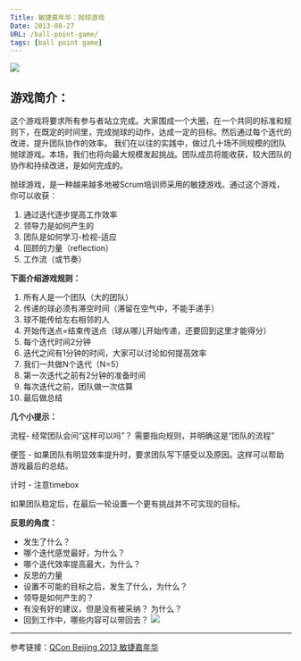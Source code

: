 ```yaml
---
Title: 敏捷嘉年华：抛球游戏
Date: 2013-08-27
URL: /ball-point-game/
tags: [ball point game]
---
```


![](/images/ballpointgame.jpg)

## 游戏简介：
这个游戏将要求所有参与者站立完成。大家围成一个大圈，在一个共同的标准和规则下，在既定的时间里，完成抛球的动作，达成一定的目标。然后通过每个迭代的改进，提升团队协作的效率。 我们在以往的实践中，做过几十场不同规模的团队抛球游戏。本场，我们也将向最大规模发起挑战。团队成员将能收获，较大团队的协作和持续改进，是如何完成的。

抛球游戏，是一种越来越多地被Scrum培训师采用的敏捷游戏。通过这个游戏，你可以收获：

1.  通过迭代逐步提高工作效率
2.  领导力是如何产生的
3.  团队是如何学习-检视-适应
4.  回顾的力量（reflection）
5.  工作流（或节奏）

**下面介绍游戏规则：**

1.  所有人是一个团队（大的团队）
2.  传递的球必须有滞空时间（滞留在空气中，不能手递手）
3.  球不能传给左右相邻的人
4.  开始传送点=结束传送点（球从哪儿开始传递，还要回到这里才能得分）
5.  每个迭代时间2分钟
6.  迭代之间有1分钟的时间，大家可以讨论如何提高效率
7.  我们一共做N个迭代（N=5）
8.  第一次迭代之前有2分钟的准备时间
9.  每次迭代之前，团队做一次估算
10.  最后做总结

**几个小提示：**

流程- 经常团队会问“这样可以吗”？ 需要指向规则，并明确这是“团队的流程”

便签 - 如果团队有明显效率提升时，要求团队写下感受以及原因。这样可以帮助游戏最后的总结。

计时 - 注意timebox

如果团队稳定后，在最后一轮设置一个更有挑战并不可实现的目标。

**反思的角度：**

*   发生了什么？
*   哪个迭代感觉最好，为什么？
*   哪个迭代效率提高最大，为什么？
*   反思的力量
*   设置不可能的目标之后，发生了什么，为什么？
*   领导是如何产生的？
*   有没有好的建议，但是没有被采纳？ 为什么？
*   回到工作中，哪些内容可以带回去？
![](/images/ball_point_game_qcon.jpg)

* * *

参考链接：[QCon Beijing 2013 敏捷嘉年华](https://www.qconbeijing.com/news.php?id=1)